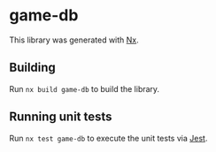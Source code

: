 # game-db

This library was generated with [Nx](https://nx.dev).

## Building

Run `nx build game-db` to build the library.

## Running unit tests

Run `nx test game-db` to execute the unit tests via [Jest](https://jestjs.io).
